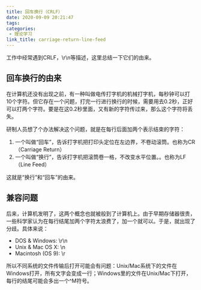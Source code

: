 ```yaml
---
title: 回车换行（CRLF）
date: 2020-09-09 20:21:47
tags:
categories:
 - 理论学习
link_title: carriage-return-line-feed
---
```

工作中经常遇到CRLF，\r\n等描述，这里总结一下它们的由来。
<!-- more -->
## 回车换行的由来

在计算机还没有出现之前，有一种叫做电传打字机的机械打字机，每秒钟可以打10个字符。但它存在一个问题，打完一行进行换行的时候，需要用去0.2秒，正好可以打两个字符。要是在这0.2秒里面，又有新的字符传过来，那么这个字符将丢失。

研制人员想了个办法解决这个问题，就是在每行后面加两个表示结束的字符：

1. 一个叫做“回车”，告诉打字机把打印头定位在左边界，不卷动滚筒。也称为CR（Carriage Return）
2. 一个叫做“换行”，告诉打字机把滚筒卷一格，不改变水平位置。。也称为LF（Line Feed）

这就是“换行”和“回车”的由来。

## 兼容问题

后来，计算机发明了，这两个概念也就被般到了计算机上。由于早期存储器很贵，一些科学家认为在每行结尾加两个字符太浪费了，加一个就可以。于是，就出现了分歧。具体来说：

- DOS & Windows: \r\n
- Unix & Mac OS X: \n
- Macintosh (OS 9): \r

所以不同系统的文件传输后打开可能会有问题：Unix/Mac系统下的文件在Windows打开，所有文字会变成一行；Windows里的文件在Unix/Mac下打开，每行的结尾可能会多出一个^M符号。